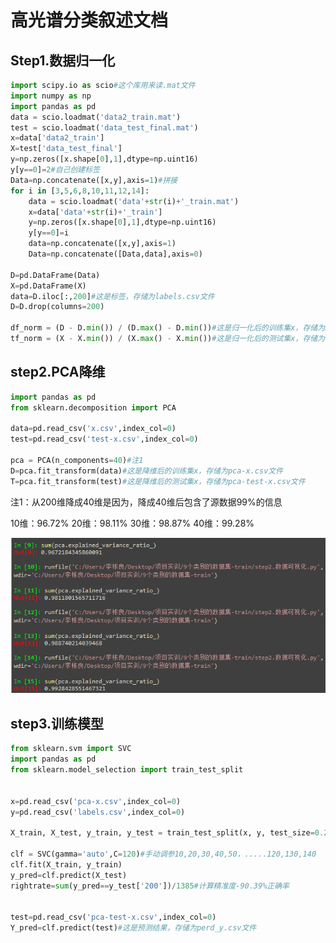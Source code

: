 # 高光谱分类叙述文档

## Step1.数据归一化

```python
import scipy.io as scio#这个库用来读.mat文件
import numpy as np
import pandas as pd
data = scio.loadmat('data2_train.mat')
test = scio.loadmat('data_test_final.mat')
x=data['data2_train']
X=test['data_test_final']
y=np.zeros([x.shape[0],1],dtype=np.uint16)
y[y==0]=2#自己创建标签
Data=np.concatenate([x,y],axis=1)#拼接
for i in [3,5,6,8,10,11,12,14]:
    data = scio.loadmat('data'+str(i)+'_train.mat')
    x=data['data'+str(i)+'_train']
    y=np.zeros([x.shape[0],1],dtype=np.uint16)
    y[y==0]=i
    data=np.concatenate([x,y],axis=1)
    Data=np.concatenate([Data,data],axis=0)

D=pd.DataFrame(Data)
X=pd.DataFrame(X)
data=D.iloc[:,200]#这是标签，存储为labels.csv文件
D=D.drop(columns=200)

df_norm = (D - D.min()) / (D.max() - D.min())#这是归一化后的训练集x，存储为x.csv文件
tf_norm = (X - X.min()) / (X.max() - X.min())#这是归一化后的测试集x，存储为test-x.csv文件
```

## step2.PCA降维

```python
import pandas as pd
from sklearn.decomposition import PCA

data=pd.read_csv('x.csv',index_col=0)
test=pd.read_csv('test-x.csv',index_col=0)

pca = PCA(n_components=40)#注1
D=pca.fit_transform(data)#这是降维后的训练集x，存储为pca-x.csv文件
T=pca.fit_transform(test)#这是降维后的测试集x，存储为pca-test-x.csv文件
```

注1：从200维降成40维是因为，降成40维后包含了源数据99%的信息

10维：96.72%	20维：98.11% 	30维：98.87%	40维：99.28%



![](https://github.com/m-L-0/18a-lidongliang--2016-449/blob/master/%E9%AB%98%E5%85%89%E8%B0%B1%E5%88%86%E7%B1%BB/image/PCA.png)

## step3.训练模型

```python
from sklearn.svm import SVC
import pandas as pd
from sklearn.model_selection import train_test_split


x=pd.read_csv('pca-x.csv',index_col=0)
y=pd.read_csv('labels.csv',index_col=0)

X_train, X_test, y_train, y_test = train_test_split(x, y, test_size=0.2, random_state=42)

clf = SVC(gamma='auto',C=120)#手动调参10,20,30,40,50，.....120,130,140
clf.fit(X_train, y_train)
y_pred=clf.predict(X_test)
rightrate=sum(y_pred==y_test['200'])/1385#计算精准度-90.39%正确率


test=pd.read_csv('pca-test-x.csv',index_col=0)
Y_pred=clf.predict(test)#这是预测结果，存储为perd_y.csv文件
```

